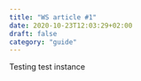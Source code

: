 ```yaml
---
title: "WS article #1"
date: 2020-10-23T12:03:29+02:00
draft: false
category: "guide"
---
```


Testing test instance

